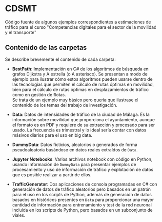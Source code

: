 # CDSMT
Código fuente de algunos ejemplos correspondientes a estimaciones de tráfico para el curso "Competencias digitales para el sector de la movilidad y el transporte"

## Contenido de las carpetas
Se describe brevemente el contenido de cada carpeta:

- **BestPath**: Implementación en C# de los algoritmos de búsqueda en grafos Dijkstra y A estrella (o A asterisco). Se presentan a modo de ejemplo para ilustrar cómo estos algoritmos pueden usarse dentro de las tecnologías que permiten el cálculo de rutas óptimas en movilidad, bien para el cálculo de rutas óptimas en desplazamientos de tráfico como en gestión de flotas.  
  Se trata de un ejemplo muy básico pero quería que ilustrase el contenido de los temas del trabajo de investigación.

- **Data**: Datos de intensidades de tráfico de la ciudad de Málaga. Es la información sobre movilidad que proporciona el ayuntamiento, aunque el formato es en PDF y requiere de su extracción y procesado para ser usado. La frecuencia es trimestral y lo ideal sería contar con datos másivos diarios para el uso en big data.

- **DummyData**: Datos ficticios, aleatorios o generados de forma pseudoaleatoria basándose en datos reales extraídos de `Data`.

- **Jupyter Notebooks**: Varios archivos notebook con código en Python, usando información de `DummyData` para presentar ejemplos de procesamiento y uso de información de tráfico y explotación de datos que es posible realizar a partir de ellos.

- **TrafficGenerator**: Dos aplicaciones de consola programadas en C# con generación de datos de tráfico aleatorios pero basados en un patrón para el uso en los scripts de Python, además de generación de datos basados en históricos presentes en `Data` para proporcionar una mayor cantidad de información para entrenamiento y test de la red neuronal incluida en los scripts de Python, pero basados en un subconjunto de viales.
